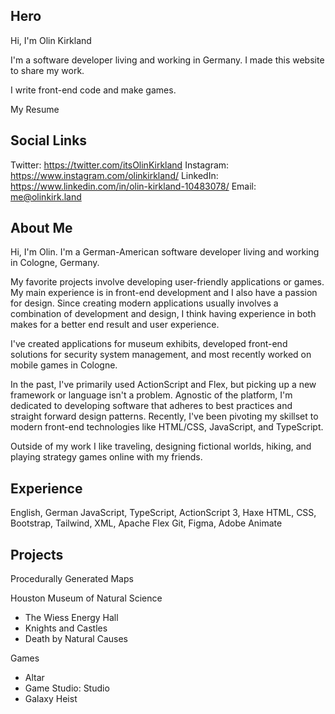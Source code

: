 ## Hero

Hi, I'm Olin Kirkland

I'm a software developer living and working in Germany.
I made this website to share my work.

I write front-end code and make games.

My Resume

## Social Links

Twitter: https://twitter.com/itsOlinKirkland
Instagram: https://www.instagram.com/olinkirkland/
LinkedIn: https://www.linkedin.com/in/olin-kirkland-10483078/
Email: me@olinkirk.land

## About Me

Hi, I'm Olin. I'm a German-American software developer living and working in Cologne, Germany.

My favorite projects involve developing user-friendly applications or games. My main experience is in front-end development and I also have a passion for design. Since creating modern applications usually involves a combination of development and design, I think having experience in both makes for a better end result and user experience.

I've created applications for museum exhibits, developed front-end solutions for security system management, and most recently worked on mobile games in Cologne.

In the past, I've primarily used ActionScript and Flex, but picking up a new framework or language isn't a problem. Agnostic of the platform, I'm dedicated to developing software that adheres to best practices and straight forward design patterns. Recently, I've been pivoting my skillset to modern front-end technologies like HTML/CSS, JavaScript, and TypeScript.

Outside of my work I like traveling, designing fictional worlds, hiking, and playing strategy games online with my friends.

## Experience

English, German
JavaScript, TypeScript, ActionScript 3, Haxe
HTML, CSS, Bootstrap, Tailwind, XML, Apache Flex
Git, Figma, Adobe Animate

## Projects

Procedurally Generated Maps

Houston Museum of Natural Science
  - The Wiess Energy Hall
  - Knights and Castles
  - Death by Natural Causes

Games
  - Altar 
  - Game Studio: Studio
  - Galaxy Heist


